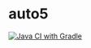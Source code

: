 # auto5

[![Java CI with Gradle](https://github.com/Maksis94/auto-5/actions/workflows/gradle.yml/badge.svg)](https://github.com/Maksis94/auto-5/actions/workflows/gradle.yml)